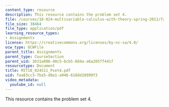 ```yaml
---
content_type: resource
description: This resource contains the problem set 4.
file: /courses/18-024-multivariable-calculus-with-theory-spring-2011/faa83cc37ba5d0a1a946618dd28999f3_MIT18_024S11_Pset4.pdf
file_size: 38464
file_type: application/pdf
learning_resource_types:
- Assignments
license: https://creativecommons.org/licenses/by-nc-sa/4.0/
ocw_type: OCWFile
parent_title: Assignments
parent_type: CourseSection
parent_uid: 3631a006-d0c5-bcb5-684a-a6a205ff441f
resourcetype: Document
title: MIT18_024S11_Pset4.pdf
uid: faa83cc3-7ba5-d0a1-a946-618dd28999f3
video_metadata:
  youtube_id: null
---
```

This resource contains the problem set 4.